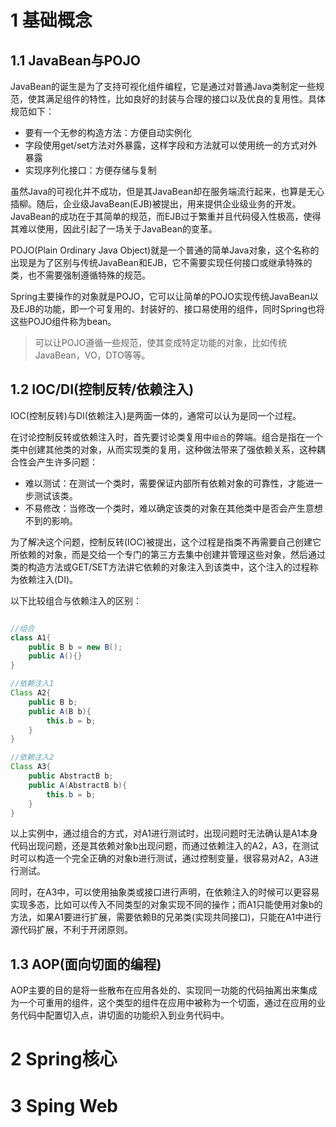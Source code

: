 
# 1 基础概念

## 1.1 JavaBean与POJO

JavaBean的诞生是为了支持可视化组件编程，它是通过对普通Java类制定一些规范，使其满足组件的特性，比如良好的封装与合理的接口以及优良的复用性。具体规范如下：
- 要有一个无参的构造方法：方便自动实例化
- 字段使用get/set方法对外暴露，这样字段和方法就可以使用统一的方式对外暴露
- 实现序列化接口：方便存储与复制

虽然Java的可视化并不成功，但是其JavaBean却在服务端流行起来，也算是无心插柳。随后，企业级JavaBean(EJB)被提出，用来提供企业级业务的开发。JavaBean的成功在于其简单的规范，而EJB过于繁重并且代码侵入性极高，使得其难以使用，因此引起了一场关于JavaBean的变革。

POJO(Plain Ordinary Java Object)就是一个普通的简单Java对象，这个名称的出现是为了区别与传统JavaBean和EJB，它不需要实现任何接口或继承特殊的类，也不需要强制遵循特殊的规范。

Spring主要操作的对象就是POJO，它可以让简单的POJO实现传统JavaBean以及EJB的功能，即一个可复用的、封装好的、接口易使用的组件，同时Spring也将这些POJO组件称为bean。

> 可以让POJO遵循一些规范，使其变成特定功能的对象，比如传统JavaBean，VO，DTO等等。

## 1.2 IOC/DI(控制反转/依赖注入)
IOC(控制反转)与DI(依赖注入)是两面一体的，通常可以认为是同一个过程。

在讨论控制反转或依赖注入时，首先要讨论类复用中`组合`的弊端。组合是指在一个类中创建其他类的对象，从而实现类的复用，这种做法带来了强依赖关系，这种耦合性会产生许多问题：
- 难以测试：在测试一个类时，需要保证内部所有依赖对象的可靠性，才能进一步测试该类。
- 不易修改：当修改一个类时，难以确定该类的对象在其他类中是否会产生意想不到的影响。

为了解决这个问题，控制反转(IOC)被提出，这个过程是指类不再需要自己创建它所依赖的对象，而是交给一个专门的第三方去集中创建并管理这些对象，然后通过类的构造方法或GET/SET方法讲它依赖的对象注入到该类中，这个注入的过程称为依赖注入(DI)。

以下比较组合与依赖注入的区别：
```java

//组合
class A1{
    public B b = new B();
    public A(){}
}

//依赖注入1
Class A2{
    public B b;
    public A(B b){
        this.b = b;
    }
}

//依赖注入2
Class A3{
    public AbstractB b;
    public A(AbstractB b){
        this.b = b;
    }
}
```
以上实例中，通过组合的方式，对A1进行测试时，出现问题时无法确认是A1本身代码出现问题，还是其依赖对象b出现问题，而通过依赖注入的A2，A3，在测试时可以构造一个完全正确的对象b进行测试，通过控制变量，很容易对A2，A3进行测试。

同时，在A3中，可以使用抽象类或接口进行声明，在依赖注入的时候可以更容易实现多态，比如可以传入不同类型的对象实现不同的操作；而A1只能使用对象b的方法，如果A1要进行扩展，需要依赖B的兄弟类(实现共同接口)，只能在A1中进行源代码扩展，不利于开闭原则。


## 1.3 AOP(面向切面的编程)
AOP主要的目的是将一些散布在应用各处的、实现同一功能的代码抽离出来集成为一个可重用的组件，这个类型的组件在应用中被称为一个切面，通过在应用的业务代码中配置切入点，讲切面的功能织入到业务代码中。


# 2 Spring核心


# 3 Sping Web
